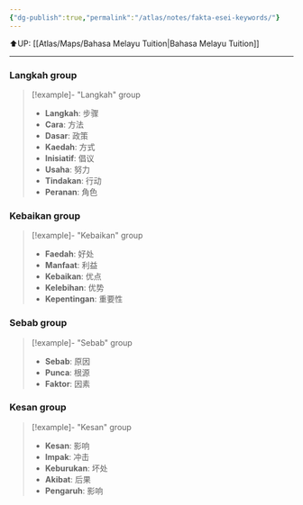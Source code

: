 ```yaml
---
{"dg-publish":true,"permalink":"/atlas/notes/fakta-esei-keywords/"}
---
```


⬆️UP: [[Atlas/Maps/Bahasa Melayu Tuition\|Bahasa Melayu Tuition]]

---
### Langkah group
> [!example]- "Langkah" group
> - **Langkah**: 步骤
> - **Cara**: 方法
> - **Dasar**: 政策
> - **Kaedah**: 方式
> - **Inisiatif**: 倡议 
> - **Usaha**: 努力  
> - **Tindakan**: 行动 
> - **Peranan**: 角色

### Kebaikan group

> [!example]- "Kebaikan" group
> - **Faedah**: 好处 
> - **Manfaat**: 利益 
> - **Kebaikan**: 优点
> - **Kelebihan**: 优势 
> - **Kepentingan**: 重要性

### Sebab group
> [!example]- "Sebab" group
> - **Sebab**: 原因 
> - **Punca**: 根源
> - **Faktor**: 因素

### Kesan group
> [!example]- "Kesan" group
> -  **Kesan**: 影响
> - **Impak**: 冲击
> - **Keburukan**: 坏处
> - **Akibat**: 后果
> - **Pengaruh**: 影响